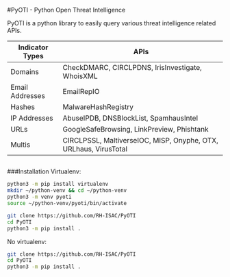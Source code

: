 #PyOTI - Python Open Threat Intelligence

PyOTI is a python library to easily query various threat intelligence related APIs.


|Indicator Types             | APIs                                                              |
|----------------------------|------------------------------------------------------------------|
|Domains                     | CheckDMARC, CIRCLPDNS, IrisInvestigate, WhoisXML                 |
|Email Addresses             | EmailRepIO                                                       |
|Hashes                      | MalwareHashRegistry                                              |
|IP Addresses                | AbuseIPDB, DNSBlockList, SpamhausIntel                           |
|URLs                        | GoogleSafeBrowsing, LinkPreview, Phishtank                       |
|Multis                      | CIRCLPSSL, MaltiverseIOC, MISP, Onyphe, OTX, URLhaus, VirusTotal |
##
###Installation
Virtualenv:
```bash
python3 -m pip install virtualenv
mkdir ~/python-venv && cd ~/python-venv
python3 -m venv pyoti
source ~/python-venv/pyoti/bin/activate

git clone https://github.com/RH-ISAC/PyOTI
cd PyOTI
python3 -m pip install .
```
No virtualenv:
```bash
git clone https://github.com/RH-ISAC/PyOTI
cd PyOTI
python3 -m pip install .
```